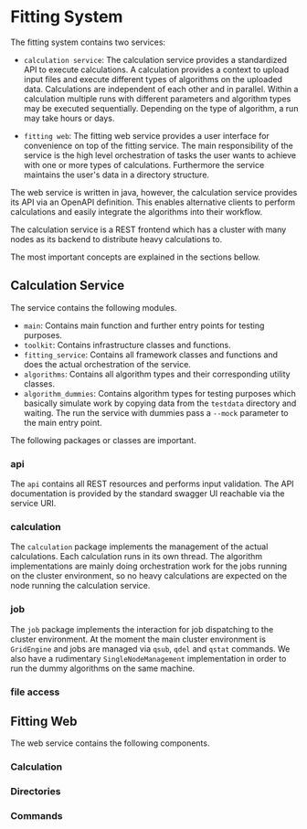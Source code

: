 # Fitting System #

The fitting system contains two services:

- `calculation service`: The calculation service provides a standardized API to execute calculations. A calculation provides a context to upload input files and execute different types of algorithms on the uploaded data. Calculations are independent of each other and in parallel. Within a calculation multiple runs with different parameters and algorithm types may be executed sequentially. Depending on the type of algorithm, a run may take hours or days.

- `fitting web`: The fitting web service provides a user interface for convenience on top of the fitting service. The main responsibility of the service is the high level orchestration of tasks the user wants to achieve with one or more types of calculations. Furthermore the service maintains the user's data in a directory structure.

The web service is written in java, however, the calculation service provides its API via an OpenAPI definition. This enables alternative clients to perform calculations and easily integrate the algorithms into their workflow.

The calculation service is a REST frontend which has a cluster with many nodes as its backend to distribute heavy calculations to.

The most important concepts are explained in the sections bellow.

## Calculation Service ##

The service contains the following modules.
- `main`: Contains main function and further entry points for testing purposes.
- `toolkit`: Contains infrastructure classes and functions.
- `fitting_service`: Contains all framework classes and functions and does the actual orchestration of the service.
- `algorithms`: Contains all algorithm types and their corresponding utility classes.
- `algorithm_dummies`: Contains algorithm types for testing purposes which basically simulate work by copying data from the `testdata` directory and waiting. The run the service with dummies pass a `--mock` parameter to the main entry point.

The following packages or classes are important.

### api ###

The `api` contains all REST resources and performs input validation. The API documentation is provided by the standard swagger UI reachable via the service URI.

### calculation ###

The `calculation` package implements the management of the actual calculations. Each calculation runs in its own thread. The algorithm implementations are mainly doing orchestration work for the jobs running on the cluster environment, so no heavy calculations are expected on the node running the calculation service.

### job ###

The `job` package implements the interaction for job dispatching to the cluster environment. At the moment the main cluster environment is `GridEngine` and jobs are managed via `qsub`, `qdel` and `qstat` commands. We also have a rudimentary `SingleNodeManagement` implementation in order to run the dummy algorithms on the same machine.

### file access ###

## Fitting Web ##

The web service contains the following components.

### Calculation ###

### Directories ###

### Commands ###